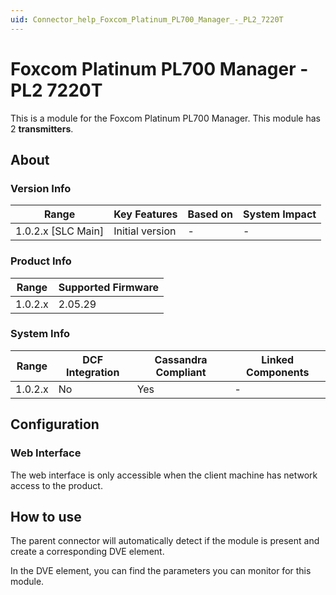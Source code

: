 ```yaml
---
uid: Connector_help_Foxcom_Platinum_PL700_Manager_-_PL2_7220T
---
```


# Foxcom Platinum PL700 Manager - PL2 7220T

This is a module for the Foxcom Platinum PL700 Manager. This module has 2 **transmitters**.

## About

### Version Info

| Range                | Key Features     | Based on     | System Impact     |
|----------------------|------------------|--------------|-------------------|
| 1.0.2.x [SLC Main]   | Initial version  | -            | -                 |

### Product Info

| Range     | Supported Firmware     |
|-----------|------------------------|
| 1.0.2.x   | 2.05.29                |

### System Info

| Range     | DCF Integration     | Cassandra Compliant     | Linked Components     |
|-----------|---------------------|-------------------------|-----------------------|
| 1.0.2.x   | No                  | Yes                     | -                     |

## Configuration

### Web Interface

The web interface is only accessible when the client machine has network access to the product.

## How to use

The parent connector will automatically detect if the module is present and create a corresponding DVE element.

In the DVE element, you can find the parameters you can monitor for this module.
